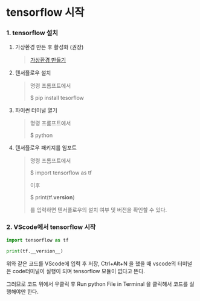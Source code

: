 # tensorflow 시작

### 1. tensorflow 설치

1. 가상환경 만든 후 활성화 (권장)

   > [가상환경 만들기](https://github.com/HibernationNo1/TIL/blob/master/%EA%B0%80%EC%83%81%ED%99%98%EA%B2%BD%20%EB%A7%8C%EB%93%A4%EA%B8%B0.md)

2. 텐서플로우 설치

   > 명령 프롬프트에서 
   >
   > $ pip install tesorflow

3. 파이썬 터미널 열기

   > 명령 프롬프트에서 
   >
   > $ python

4. 텐서플로우 패키지를 임포트

   > 명령 프롬프트에서 
   >
   > $ import tensorflow as tf
   >
   > 이후 
   >
   > $ print(tf.__version__)
   >
   > 를 입력하면 텐서플로우의 설치 여부 및 버전을 확인할 수 있다.

   

### 2. VScode에서 tensorflow 시작

```python
import tensorflow as tf

print(tf.__version__)
```

위와 같은 코드를 VScode에 입력 후 저장, Ctrl+Alt+N 을 했을 때 vscode의 터미널은 code터미널이 실행이 되며 tensorflow 모듈이 없다고 뜬다.

그러므로 코드 위에서 우클릭 후 Run python File in Terminal 을 클릭해서 코드를 실행해야만 한다.